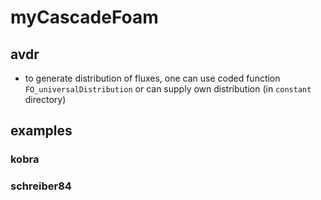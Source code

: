 # myCascadeFoam

## avdr

- to generate distribution of fluxes, one can use coded function `FO_universalDistribution` or can supply own distribution (in `constant` directory)

## examples

### kobra
### schreiber84